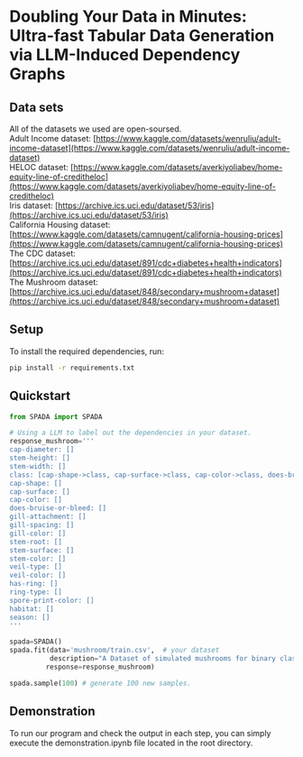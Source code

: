 Doubling Your Data in Minutes: Ultra-fast Tabular Data Generation via LLM-Induced Dependency Graphs
====

Data sets
----
All of the datasets we used are open-soursed.<br>
Adult Income dataset: [https://www.kaggle.com/datasets/wenruliu/adult-income-dataset](https://www.kaggle.com/datasets/wenruliu/adult-income-dataset)<br>
HELOC dataset: [https://www.kaggle.com/datasets/averkiyoliabev/home-equity-line-of-creditheloc](https://www.kaggle.com/datasets/averkiyoliabev/home-equity-line-of-creditheloc)<br>
Iris dataset: [https://archive.ics.uci.edu/dataset/53/iris](https://archive.ics.uci.edu/dataset/53/iris)<br>
California Housing dataset: [https://www.kaggle.com/datasets/camnugent/california-housing-prices](https://www.kaggle.com/datasets/camnugent/california-housing-prices)<br>
The CDC dataset: [https://archive.ics.uci.edu/dataset/891/cdc+diabetes+health+indicators](https://archive.ics.uci.edu/dataset/891/cdc+diabetes+health+indicators)<br>
The Mushroom dataset: [https://archive.ics.uci.edu/dataset/848/secondary+mushroom+dataset](https://archive.ics.uci.edu/dataset/848/secondary+mushroom+dataset)<br>


Setup
----
To install the required dependencies, run:

```bash
pip install -r requirements.txt
```

## Quickstart

```python
from SPADA import SPADA

# Using a LLM to label out the dependencies in your dataset.
response_mushroom='''
cap-diameter: []
stem-height: []
stem-width: []
class: [cap-shape->class, cap-surface->class, cap-color->class, does-bruise-or-bleed->class, gill-attachment->class, gill-spacing->class, gill-color->class, stem-root->class, stem-surface->class, stem-color->class, veil-type->class, veil-color->class, has-ring->class, ring-type->class, spore-print-color->class, habitat->class, season->class]
cap-shape: []
cap-surface: []
cap-color: []
does-bruise-or-bleed: []
gill-attachment: []
gill-spacing: []
gill-color: []
stem-root: []
stem-surface: []
stem-color: []
veil-type: []
veil-color: []
has-ring: []
ring-type: []
spore-print-color: []
habitat: []
season: []
'''

spada=SPADA()
spada.fit(data='mushroom/train.csv',  # your dataset
          description="A Dataset of simulated mushrooms for binary classification into edible and poisonous.", 
         response=response_mushroom)

spada.sample(100) # generate 100 new samples.

```

Demonstration
----
To run our program and check the output in each step, you can simply execute the demonstration.ipynb file located in the root directory.<br> 

